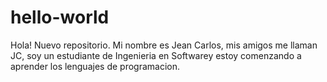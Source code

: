 # hello-world
Hola! Nuevo repositorio.
Mi nombre es Jean Carlos, mis amigos me llaman JC, soy un estudiante de 
Ingenieria en Softwarey estoy comenzando a aprender los lenguajes de programacion.
